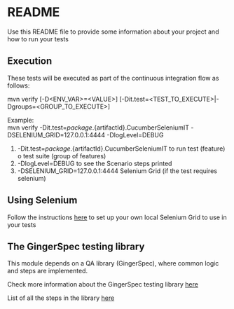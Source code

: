 
# README  

Use this README file to provide some information about your project and how to run your tests
  
  
## Execution  
  
These tests will be executed as part of the continuous integration flow as follows:  
  
mvn verify [-D\<ENV_VAR>=\<VALUE>] [-Dit.test=\<TEST_TO_EXECUTE>|-Dgroups=\<GROUP_TO_EXECUTE>]  
  
Example:  
    mvn verify -Dit.test=${package}.${artifactId}.CucumberSeleniumIT -DSELENIUM_GRID=127.0.0.1:4444 -DlogLevel=DEBUG  
      
1. -Dit.test=${package}.${artifactId}.CucumberSeleniumIT to run test (feature) o test suite (group of features)  
2. -DlogLevel=DEBUG to see the Scenario steps printed  
3. -DSELENIUM_GRID=127.0.0.1:4444 Selenium Grid (if the test requires selenium)  
  
  
## Using Selenium

Follow the instructions [here](https://confluence.vptech.eu/pages/viewpage.action?pageId=5442497) to set up your own local Selenium Grid to use in your tests

## The GingerSpec testing library
  
This module depends on a QA library (GingerSpec), where common logic and steps are implemented. 
  
Check more information about the GingerSpec testing library [here](https://confluence.vptech.eu/pages/viewpage.action?pageId=5442509)  

List of all the steps in the library [here
](https://confluence.vptech.eu/pages/viewpage.action?pageId=5442503)